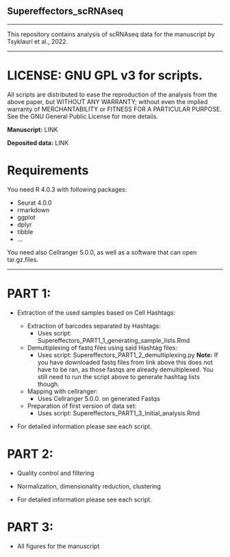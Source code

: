 ## Supereffectors_scRNAseq

------------------------------------------------------------------------
This repository contains analysis of scRNAseq data for the manuscript by Tsyklauri et al., 2022. 

------------------------------------------------------------------------
# LICENSE: GNU GPL v3 for scripts.

All scripts are distributed to ease the reproduction of the analysis
from the above paper, but WITHOUT ANY WARRANTY; without even the 
implied warranty of MERCHANTABILITY or FITNESS FOR A PARTICULAR PURPOSE. 
See the GNU General Public License for more details.

**Manuscript:** LINK

**Deposited data:** LINK

# Requirements

You need R 4.0.3 with following packages:
* Seurat 4.0.0
* rmarkdown
* ggplot
* dplyr
* tibble
* ...

You need also Cellranger 5.0.0, as well as a software that can open 
tar.gz.files.

------------------------------------------------------------------------

# PART 1:
- Extraction of the used samples based on Cell Hashtags:  
	
	- Extraction of barcodes separated by Hashtags:
		- Uses script: Supereffectors_PART1_1_generating_sample_lists.Rmd
	- Demultiplexing of fastq files using said Hashtag files:
		- Uses script: Supereffectors_PART1_2_demultiplexing.py
	    **Note:** If you have downloaded fastq files from link above this
	    does not have to be ran, as those fastqs are already demultiplexed.
	    You still need to run the script above to generate hashtag lists though.
	- Mapping with cellranger:
		- Uses Cellranger 5.0.0. on generated Fastqs
	- Preparation of first version of data set: 
		- Uses script: Supereffectors_PART1_3_Initial_analysis.Rmd

- For detailed information please see each script.


# PART 2:
- Quality control and filtering
- Normalization, dimensionality reduction, clustering

- For detailed information please see each script.

# PART 3:
- All figures for the manuscript
